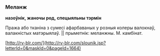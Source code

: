 ### Меланж
**назоўнік, жаночы род, спецыяльны тэрмін**

Пража або тканіна з сумесі афарбаваных у розныя колеры валокнаў, валакністых матэрыялаў. || прыметнік: меланжны. М. камбінат.

<a rel="author">[http://rv-blr.com/](http://rv-blr.com/slounik.jsp?letterId=0&maskId=0&pageId=1664)</a>

